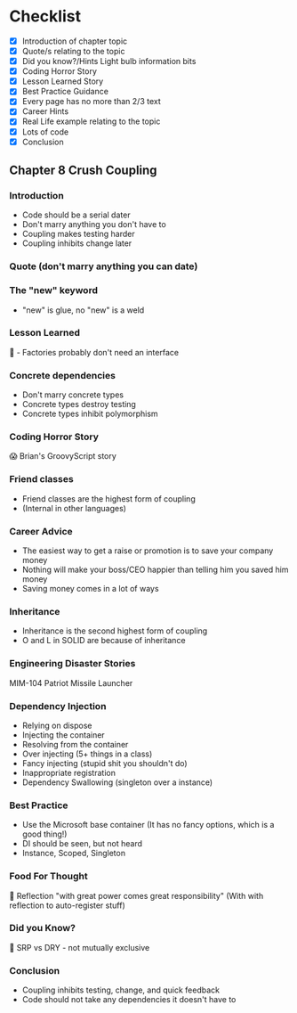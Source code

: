 # Checklist

- [x] Introduction of chapter topic
- [x] Quote/s relating to the topic
- [x] Did you know?/Hints Light bulb information bits
- [x] Coding Horror Story
- [x] Lesson Learned Story
- [x] Best Practice Guidance
- [x] Every page has no more than 2/3 text
- [x] Career Hints
- [x] Real Life example relating to the topic
- [x] Lots of code
- [x] Conclusion

## Chapter 8 Crush Coupling

### Introduction

- Code should be a serial dater
- Don't marry anything you don't have to
- Coupling makes testing harder
- Coupling inhibits change later

### Quote (don't marry anything you can date)

### The "new" keyword

- "new" is glue, no "new" is a weld

### Lesson Learned

:school: - Factories probably don't need an interface

### Concrete dependencies

- Don't marry concrete types
- Concrete types destroy testing
- Concrete types inhibit polymorphism

### Coding Horror Story

:scream: Brian's GroovyScript story

### Friend classes

- Friend classes are the highest form of coupling
- (Internal in other languages)

### Career Advice

- The easiest way to get a raise or promotion is to save your company money
- Nothing will make your boss/CEO happier than telling him you saved him money
- Saving money comes in a lot of ways

### Inheritance

- Inheritance is the second highest form of coupling
- O and L in SOLID are because of inheritance

### Engineering Disaster Stories

MIM-104 Patriot Missile Launcher

### Dependency Injection

- Relying on dispose  
- Injecting the container  
- Resolving from the container  
- Over injecting (5+ things in a class)
- Fancy injecting  (stupid shit you shouldn't do)
- Inappropriate registration
- Dependency Swallowing (singleton over a instance)

### Best Practice

- Use the Microsoft base container
(It has no fancy options, which is a good thing!)
- DI should be seen, but not heard
- Instance, Scoped, Singleton

### Food For Thought

:apple: Reflection "with great power comes great responsibility"
(With with reflection to auto-register stuff)

### Did you Know?

:thinking: SRP vs DRY - not mutually exclusive

### Conclusion

- Coupling inhibits testing, change, and quick feedback
- Code should not take any dependencies it doesn't have to